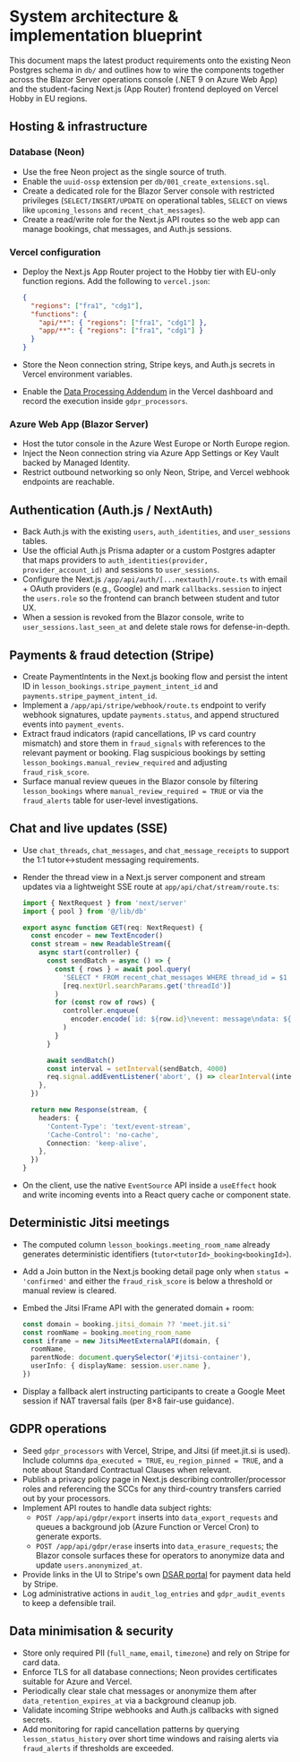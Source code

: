 # System architecture & implementation blueprint

This document maps the latest product requirements onto the existing Neon
Postgres schema in `db/` and outlines how to wire the components together across
the Blazor Server operations console (.NET 9 on Azure Web App) and the
student-facing Next.js (App Router) frontend deployed on Vercel Hobby in EU
regions.

## Hosting & infrastructure

### Database (Neon)
- Use the free Neon project as the single source of truth.
- Enable the `uuid-ossp` extension per `db/001_create_extensions.sql`.
- Create a dedicated role for the Blazor Server console with restricted
  privileges (`SELECT/INSERT/UPDATE` on operational tables, `SELECT` on views
  like `upcoming_lessons` and `recent_chat_messages`).
- Create a read/write role for the Next.js API routes so the web app can manage
  bookings, chat messages, and Auth.js sessions.

### Vercel configuration
- Deploy the Next.js App Router project to the Hobby tier with EU-only function
  regions. Add the following to `vercel.json`:

  ```json
  {
    "regions": ["fra1", "cdg1"],
    "functions": {
      "api/**": { "regions": ["fra1", "cdg1"] },
      "app/**": { "regions": ["fra1", "cdg1"] }
    }
  }
  ```

- Store the Neon connection string, Stripe keys, and Auth.js secrets in Vercel
  environment variables.
- Enable the [Data Processing Addendum](https://vercel.com/legal/dpa) in the
  Vercel dashboard and record the execution inside `gdpr_processors`.

### Azure Web App (Blazor Server)
- Host the tutor console in the Azure West Europe or North Europe region.
- Inject the Neon connection string via Azure App Settings or Key Vault backed
  by Managed Identity.
- Restrict outbound networking so only Neon, Stripe, and Vercel webhook
  endpoints are reachable.

## Authentication (Auth.js / NextAuth)
- Back Auth.js with the existing `users`, `auth_identities`, and `user_sessions`
  tables.
- Use the official Auth.js Prisma adapter or a custom Postgres adapter that maps
  providers to `auth_identities(provider, provider_account_id)` and sessions to
  `user_sessions`.
- Configure the Next.js `/app/api/auth/[...nextauth]/route.ts` with email +
  OAuth providers (e.g., Google) and mark `callbacks.session` to inject the
  `users.role` so the frontend can branch between student and tutor UX.
- When a session is revoked from the Blazor console, write to
  `user_sessions.last_seen_at` and delete stale rows for defense-in-depth.

## Payments & fraud detection (Stripe)
- Create PaymentIntents in the Next.js booking flow and persist the intent ID in
  `lesson_bookings.stripe_payment_intent_id` and `payments.stripe_payment_intent_id`.
- Implement a `/app/api/stripe/webhook/route.ts` endpoint to verify webhook
  signatures, update `payments.status`, and append structured events into
  `payment_events`.
- Extract fraud indicators (rapid cancellations, IP vs card country mismatch)
  and store them in `fraud_signals` with references to the relevant payment or
  booking. Flag suspicious bookings by setting `lesson_bookings.manual_review_required`
  and adjusting `fraud_risk_score`.
- Surface manual review queues in the Blazor console by filtering
  `lesson_bookings` where `manual_review_required = TRUE` or via the
  `fraud_alerts` table for user-level investigations.

## Chat and live updates (SSE)
- Use `chat_threads`, `chat_messages`, and `chat_message_receipts` to support the
  1:1 tutor↔student messaging requirements.
- Render the thread view in a Next.js server component and stream updates via a
  lightweight SSE route at `app/api/chat/stream/route.ts`:

  ```ts
  import { NextRequest } from 'next/server'
  import { pool } from '@/lib/db'

  export async function GET(req: NextRequest) {
    const encoder = new TextEncoder()
    const stream = new ReadableStream({
      async start(controller) {
        const sendBatch = async () => {
          const { rows } = await pool.query(
            'SELECT * FROM recent_chat_messages WHERE thread_id = $1 LIMIT 50',
            [req.nextUrl.searchParams.get('threadId')]
          )
          for (const row of rows) {
            controller.enqueue(
              encoder.encode(`id: ${row.id}\nevent: message\ndata: ${JSON.stringify(row)}\n\n`)
            )
          }
        }

        await sendBatch()
        const interval = setInterval(sendBatch, 4000)
        req.signal.addEventListener('abort', () => clearInterval(interval))
      },
    })

    return new Response(stream, {
      headers: {
        'Content-Type': 'text/event-stream',
        'Cache-Control': 'no-cache',
        Connection: 'keep-alive',
      },
    })
  }
  ```

- On the client, use the native `EventSource` API inside a `useEffect` hook and
  write incoming events into a React query cache or component state.

## Deterministic Jitsi meetings
- The computed column `lesson_bookings.meeting_room_name` already generates
  deterministic identifiers (`tutor<tutorId>_booking<bookingId>`).
- Add a Join button in the Next.js booking detail page only when
  `status = 'confirmed'` and either the `fraud_risk_score` is below a threshold
  or manual review is cleared.
- Embed the Jitsi IFrame API with the generated domain + room:

  ```ts
  const domain = booking.jitsi_domain ?? 'meet.jit.si'
  const roomName = booking.meeting_room_name
  const iframe = new JitsiMeetExternalAPI(domain, {
    roomName,
    parentNode: document.querySelector('#jitsi-container'),
    userInfo: { displayName: session.user.name },
  })
  ```

- Display a fallback alert instructing participants to create a Google Meet
  session if NAT traversal fails (per 8×8 fair-use guidance).

## GDPR operations
- Seed `gdpr_processors` with Vercel, Stripe, and Jitsi (if meet.jit.si is used).
  Include columns `dpa_executed = TRUE`, `eu_region_pinned = TRUE`, and a note
  about Standard Contractual Clauses when relevant.
- Publish a privacy policy page in Next.js describing controller/processor roles
  and referencing the SCCs for any third-country transfers carried out by your
  processors.
- Implement API routes to handle data subject rights:
  - `POST /app/api/gdpr/export` inserts into `data_export_requests` and queues a
    background job (Azure Function or Vercel Cron) to generate exports.
  - `POST /app/api/gdpr/erase` inserts into `data_erasure_requests`; the Blazor
    console surfaces these for operators to anonymize data and update
    `users.anonymized_at`.
- Provide links in the UI to Stripe's own [DSAR portal](https://support.stripe.com/contact/privacy)
  for payment data held by Stripe.
- Log administrative actions in `audit_log_entries` and `gdpr_audit_events` to
  keep a defensible trail.

## Data minimisation & security
- Store only required PII (`full_name`, `email`, `timezone`) and rely on Stripe
  for card data.
- Enforce TLS for all database connections; Neon provides certificates suitable
  for Azure and Vercel.
- Periodically clear stale chat messages or anonymize them after
  `data_retention_expires_at` via a background cleanup job.
- Validate incoming Stripe webhooks and Auth.js callbacks with signed secrets.
- Add monitoring for rapid cancellation patterns by querying
  `lesson_status_history` over short time windows and raising alerts via
  `fraud_alerts` if thresholds are exceeded.
